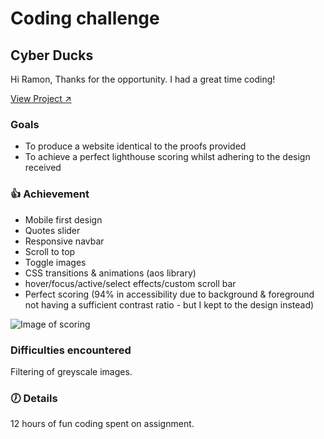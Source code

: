 # Coding challenge

## Cyber Ducks

Hi Ramon,
Thanks for the opportunity.
I had a great time coding!

[View Project ↗️](https://kcode100.github.io/Cyber-Ducks-Front-End-Assignment/) 

### Goals

- To produce a website identical to the proofs provided
- To achieve a perfect lighthouse scoring whilst adhering to the design received

### 👍 Achievement

- Mobile first design
- Quotes slider
- Responsive navbar
- Scroll to top
- Toggle images
- CSS transitions & animations (aos library)
- hover/focus/active/select effects/custom scroll bar
- Perfect scoring (94% in accessibility due to background & foreground not having a sufficient contrast ratio - but I kept to the design instead)

![Image of scoring](https://kcode100.github.io/Cyber-Ducks-Front-End-Assignment/images/scoring.jpg)

### Difficulties encountered

Filtering of greyscale images.

### 🕖 Details

12 hours of fun coding spent on assignment.
